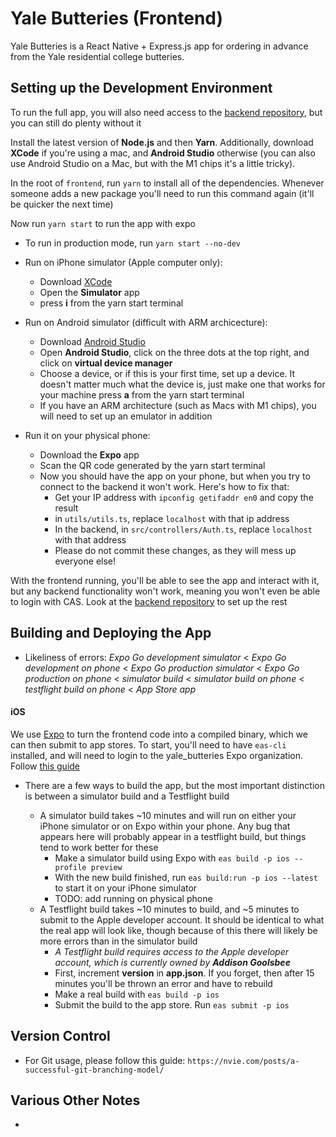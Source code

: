 # Yale Butteries (Frontend)

Yale Butteries is a React Native + Express.js app for ordering in advance from the Yale residential college butteries.

## Setting up the Development Environment

To run the full app, you will also need access to the [backend repository](https://github.com/Yale-Butteries/backend), but you can still do plenty without it

Install the latest version of **Node.js** and then **Yarn**. Additionally, download **XCode** if you're using a mac, and **Android Studio** otherwise (you can also use Android Studio on a Mac, but with the M1 chips it's a little tricky).

In the root of `frontend`, run `yarn` to install all of the dependencies. Whenever someone adds a new package you'll need to run this command again (it'll be quicker the next time)

Now run `yarn start` to run the app with expo
- To run in production mode, run `yarn start --no-dev`

- Run on iPhone simulator (Apple computer only):
    - Download [XCode](https://apps.apple.com/us/app/xcode/id497799835?mt=12)
    - Open the **Simulator** app
    - press **i** from the yarn start terminal
- Run on Android simulator (difficult with ARM archicecture):
    - Download [Android Studio](https://developer.android.com/studio)
    - Open **Android Studio**, click on the three dots at the top right, and click on **virtual device manager**
    - Choose a device, or if this is your first time, set up a device. It doesn't matter much what the device is, just make one that works for your machine
    press **a** from the yarn start terminal
    - If you have an ARM architecture (such as Macs with M1 chips), you will need to set up an emulator in addition
- Run it on your physical phone:
    - Download the **Expo** app
    - Scan the QR code generated by the yarn start terminal
    - Now you should have the app on your phone, but when you try to connect to the backend it won't work. Here's how to fix that:
        - Get your IP address with `ipconfig getifaddr en0` and copy the result
        - in `utils/utils.ts`, replace `localhost` with that ip address
        - In the backend, in `src/controllers/Auth.ts`, replace `localhost` with that address
        - Please do not commit these changes, as they will mess up everyone else!


With the frontend running, you'll be able to see the app and interact with it, but any backend functionality won't work, meaning you won't even be able to login with CAS. Look at the [backend repository](https://github.com/Yale-Butteries/backend) to set up the rest

## Building and Deploying the App

- Likeliness of errors: *Expo Go development simulator* < *Expo Go development on phone* < *Expo Go production simulator* < *Expo Go production on phone* < *simulator build* < *simulator build on phone* < *testflight build on phone* < *App Store app*

#### iOS
We use [Expo](https://expo.dev/accounts/yale_butteries) to turn the frontend code into a compiled binary, which we can then submit to app stores. To start, you'll need to have `eas-cli` installed, and will need to login to the yale_butteries Expo organization. Follow [this guide](https://docs.expo.dev/build/setup/)

- There are a few ways to build the app, but the most important distinction is between a simulator build and a Testflight build

    - A simulator build takes ~10 minutes and will run on either your iPhone simulator or on Expo within your phone. Any bug that appears here will probably appear in a testflight build, but things tend to work better for these
        - Make a simulator build using Expo with `eas build -p ios --profile preview`
        - With the new build finished, run `eas build:run -p ios --latest` to start it on your iPhone simulator
        - TODO: add running on physical phone
    - A Testflight build takes ~10 minutes to build, and ~5 minutes to submit to the Apple developer account. It should be identical to what the real app will look like, though because of this there will likely be more errors than in the simulator build
        - *A Testflight build requires access to the Apple developer account, which is currently owned by* ***Addison Goolsbee***
        - First, increment **version** in **app.json**. If you forget, then after 15 minutes you'll be thrown an error and have to rebuild
        - Make a real build with `eas build -p ios`
        - Submit the build to the app store. Run `eas submit -p ios`

## Version Control

- For Git usage, please follow this guide: `https://nvie.com/posts/a-successful-git-branching-model/`

## Various Other Notes
- 